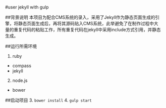 #user jekyll with gulp

##背景说明
本项目为配合CMS系统的录入，采用了Jekyll作为静态页面生成的引擎，将静态页面生成后，再将其源码贴入CMS系统，此举避免了在制作过程中大量的重复代码的粘贴工作，所有重复代码在jekyll中采用include方式引用，并静态生成。

##运行所需环境
1. ruby

  - compass
  - jekyll

2. node.js

  - bower

##启动项目
3. `bower install`
4. `gulp start`
